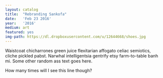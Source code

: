 ```yaml
---
layout: catalog
title:  "Rebranding Sankofa"
date:   'Feb 23 2016'
year:	'2016'
medium: art
featured: yes
img-path: https://dl.dropboxusercontent.com/u/12644668/shoes.jpg
---
```


Waistcoat chicharrones green juice flexitarian affogato celiac semiotics, cliche pickled pabst. Narwhal intelligentsia gentrify etsy farm-to-table banh mi.
Some other random ass text goes here.

How many times will I see this line though?